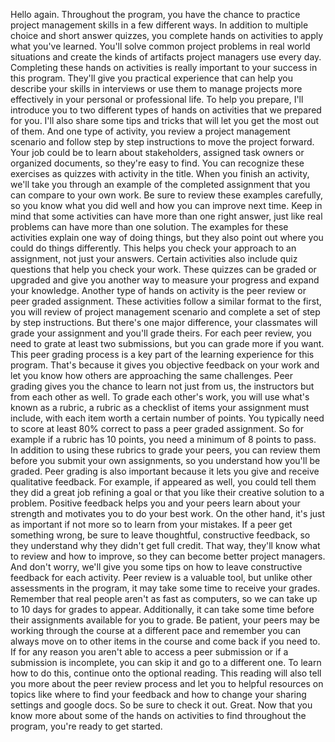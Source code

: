 Hello again. Throughout the program, you have the chance to practice project
management skills in a few different ways. In addition to multiple choice and
short answer quizzes, you complete hands on activities to apply what you've
learned. You'll solve common project problems in real world situations and
create the kinds of artifacts project managers use every day. Completing these
hands on activities is really important to your success in this program. They'll
give you practical experience that can help you describe your skills in
interviews or use them to manage projects more effectively in your personal or
professional life. To help you prepare, I'll introduce you to two different
types of hands on activities that we prepared for you. I'll also share some tips
and tricks that will let you get the most out of them. And one type of activity,
you review a project management scenario and follow step by step instructions to
move the project forward. Your job could be to learn about stakeholders,
assigned task owners or organized documents, so they're easy to find. You can
recognize these exercises as quizzes with activity in the title. When you finish
an activity, we'll take you through an example of the completed assignment that
you can compare to your own work. Be sure to review these examples carefully, so
you know what you did well and how you can improve next time. Keep in mind that
some activities can have more than one right answer, just like real problems can
have more than one solution. The examples for these activities explain one way
of doing things, but they also point out where you could do things differently.
This helps you check your approach to an assignment, not just your answers.
Certain activities also include quiz questions that help you check your work.
These quizzes can be graded or upgraded and give you another way to measure your
progress and expand your knowledge. Another type of hands on activity is the
peer review or peer graded assignment. These activities follow a similar format
to the first, you will review of project management scenario and complete a set
of step by step instructions. But there's one major difference, your classmates
will grade your assignment and you'll grade theirs. For each peer review, you
need to grate at least two submissions, but you can grade more if you want. This
peer grading process is a key part of the learning experience for this program.
That's because it gives you objective feedback on your work and let you know how
others are approaching the same challenges. Peer grading gives you the chance to
learn not just from us, the instructors but from each other as well. To grade
each other's work, you will use what's known as a rubric, a rubric as a
checklist of items your assignment must include, with each item worth a certain
number of points. You typically need to score at least 80% correct to pass a
peer graded assignment. So for example if a rubric has 10 points, you need a
minimum of 8 points to pass. In addition to using these rubrics to grade your
peers, you can review them before you submit your own assignments, so you
understand how you'll be graded. Peer grading is also important because it lets
you give and receive qualitative feedback. For example, if appeared as well, you
could tell them they did a great job refining a goal or that you like their
creative solution to a problem. Positive feedback helps you and your peers learn
about your strength and motivates you to do your best work. On the other hand,
it's just as important if not more so to learn from your mistakes. If a peer get
something wrong, be sure to leave thoughtful, constructive feedback, so they
understand why they didn't get full credit. That way, they'll know what to
review and how to improve, so they can become better project managers. And don't
worry, we'll give you some tips on how to leave constructive feedback for each
activity. Peer review is a valuable tool, but unlike other assessments in the
program, it may take some time to receive your grades. Remember that real people
aren't as fast as computers, so we can take up to 10 days for grades to appear.
Additionally, it can take some time before their assignments available for you
to grade. Be patient, your peers may be working through the course at a
different pace and remember you can always move on to other items in the course
and come back if you need to. If for any reason you aren't able to access a peer
submission or if a submission is incomplete, you can skip it and go to a
different one. To learn how to do this, continue onto the optional reading. This
reading will also tell you more about the peer review process and let you to
helpful resources on topics like where to find your feedback and how to change
your sharing settings and google docs. So be sure to check it out. Great. Now
that you know more about some of the hands on activities to find throughout the
program, you're ready to get started.